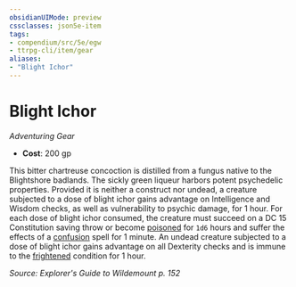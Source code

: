 ```yaml
---
obsidianUIMode: preview
cssclasses: json5e-item
tags:
- compendium/src/5e/egw
- ttrpg-cli/item/gear
aliases: 
- "Blight Ichor"
---
```

# Blight Ichor
*Adventuring Gear*  

- **Cost**: 200 gp

This bitter chartreuse concoction is distilled from a fungus native to the Blightshore badlands. The sickly green liqueur harbors potent psychedelic properties. Provided it is neither a construct nor undead, a creature subjected to a dose of blight ichor gains advantage on Intelligence and Wisdom checks, as well as vulnerability to psychic damage, for 1 hour. For each dose of blight ichor consumed, the creature must succeed on a DC 15 Constitution saving throw or become [poisoned](/3-Mechanics/CLI/rules/conditions.md#poisoned) for `1d6` hours and suffer the effects of a [confusion](/3-Mechanics/CLI/spells/confusion.md) spell for 1 minute. An undead creature subjected to a dose of blight ichor gains advantage on all Dexterity checks and is immune to the [frightened](/3-Mechanics/CLI/rules/conditions.md#frightened) condition for 1 hour.

*Source: Explorer's Guide to Wildemount p. 152*
